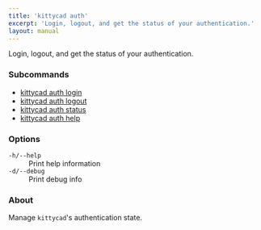 ```yaml
---
title: 'kittycad auth'
excerpt: 'Login, logout, and get the status of your authentication.'
layout: manual
---
```


Login, logout, and get the status of your authentication.

### Subcommands

-   [kittycad auth login](./kittycad_auth_login)
-   [kittycad auth logout](./kittycad_auth_logout)
-   [kittycad auth status](./kittycad_auth_status)
-   [kittycad auth help](./kittycad_auth_help)

### Options

<dl class="flags">
   <dt><code>-h/--help</code></dt>
   <dd>Print help information</dd>

   <dt><code>-d/--debug</code></dt>
   <dd>Print debug info</dd>
</dl>

### About

Manage `kittycad`'s authentication state.
